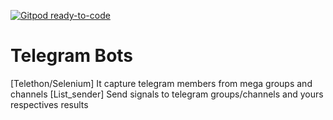 [![Gitpod ready-to-code](https://img.shields.io/badge/Gitpod-ready--to--code-blue?logo=gitpod)](https://gitpod.io/#https://github.com/JDaniloC/Individual-TelegramBots)

# Telegram Bots
[Telethon/Selenium] It capture telegram members from mega groups and channels
[List_sender] Send signals to telegram groups/channels and yours respectives results
